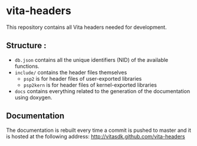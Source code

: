 # vita-headers

This repository contains all Vita headers needed for development.

## Structure :
- `db.json` contains all the unique identifiers (NID) of the available functions.
- `include/` contains the header files themselves
  - `psp2` is for header files of user-exported libraries
  - `psp2kern` is for header files of kernel-exported libraries
- `docs` contains everything related to the generation of the documentation using doxygen.

## Documentation

The documentation is rebuilt every time a commit is pushed to master and it is hosted at the following address: http://vitasdk.github.com/vita-headers
